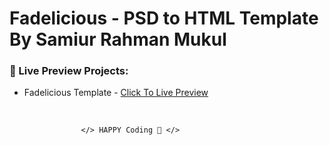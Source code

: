 # Fadelicious - PSD to HTML Template By Samiur Rahman Mukul

### 🔰 Live Preview Projects:

- Fadelicious Template - [Click To Live Preview][fadelicious]

<br />

                    </> HAPPY Coding 🤣 </>

<!-- project link -->

[fadelicious]:https://samiurrahmanmukul.github.io/fadelicious-psd-to-html-template-by-mukul/
